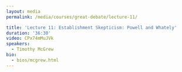 ```yaml
---
layout: media
permalink: /media/courses/great-debate/lecture-11/

title: 'Lecture 11: Establishment Skepticism: Powell and Whately'
duration: '36:30'
video: CPx74mMuJVk
speakers:
  - Timothy McGrew
bio:
  - bios/mcgrew.html
---
```

